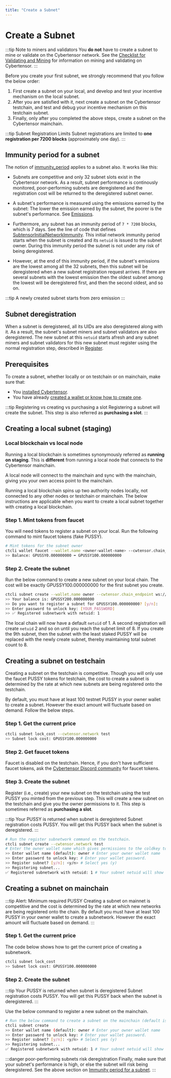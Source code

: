```yaml
---
title: "Create a Subnet"
---
```


# Create a Subnet

:::tip Note to miners and validators
You **do not** have to create a subnet to mine or validate on the Cybertensor network. See the [Checklist for Validating and Mining](./checklist-for-validating-mining.md) for information on mining and validating on Cybertensor.
:::

Before you create your first subnet, we strongly recommend that you follow the below order:
1. First create a subnet on your local, and develop and test your incentive mechanism on the local subnet. 
2. After you are satisfied with it, next create a subnet on the Cybertensor testchain, and test and debug your incentive mechanism on this testchain subnet. 
3. Finally, only after you completed the above steps, create a subnet on the Cybertensor mainchain. 

:::tip Subnet Registration Limits
Subnet registrations are limited to **one registration per 7200 blocks** (approximately one day).
:::

## Immunity period for a subnet

The notion of [immunity_period](./subnet-hyperparameters.md#immunity_period) applies to a subnet also. It works like this:

- Subnets are competitive and only 32 subnet slots exist in the Cybertensor network. As a result, subnet performance is continously monitored, poor-performing subnets are deregistered and the registration cost will be returned to the deregistered subnet owner. 

- A subnet's performance is measured using the emissions earned by the subnet: The lower the emission earned by the subnet, the poorer is the subnet's performance. See [Emissions](../emissions.md).

- Furthermore, any subnet has an immunity period of `7 * 7200` blocks, which is 7 days. See the line of code that defines [SubtensorInitialNetworkImmunity](https://github.com/opentensor/subtensor/blob/52882caa011c5244ad75f1d9d4e182a1a17958a2/runtime/src/lib.rs#L660). This initial network immunity period starts when the subnet is created and its `netuid` is issued to the subnet owner. During this immunity period the subnet is not under any risk of being deregistered. 

- However, at the end of this immunity period, if the subnet's emissions are the lowest among all the 32 subnets, then this subnet will be deregistered when a new subnet registration request arrives. If there are several subnets with the lowest emission then the oldest subnet among the lowest will be deregistered first, and then the second oldest, and so on. 

:::tip A newly created subnet starts from zero emission
:::

## Subnet deregistration

When a subnet is deregistered, all its UIDs are also deregistered along with it. As a result, the subnet's subnet miners and subnet validators are also deregistered. The new subnet at this `netuid` starts afresh and any subnet miners and subnet validators for this new subnet must register using the normal registration step, described in [Register](../subnets/register-validate-mine.md#register). 

## Prerequisites

To create a subnet, whether locally or on testchain or on mainchain, make sure that:

- You [installed Cybertensor](../getting-started/installation.md). 
- You have already [created a wallet or know how to create one](../getting-started/wallets.md#creating-a-local-wallet). 

:::tip Registering vs creating vs purchasing a slot 
Registering a subnet will create the subnet. This step is also referred as **purchasing a slot**. 
:::

## Creating a local subnet (staging)

### Local blockchain vs local node 

Running a local blockchain is sometimes synonymously referred as **running on staging**. This is **different** from running a local node that connects to the Cybertensor mainchain. 

A local node will connect to the mainchain and sync with the mainchain, giving you your own access point to the mainchain. 

Running a local blockchain spins up two authority nodes locally, not connected to any other nodes or testchain or mainchain. The below instructions are applicable when you want to create a local subnet together with creating a local blockchain. 

### Step 1. Mint tokens from faucet

You will need tokens to register a subnet on your local. Run the following command to mint faucet tokens (fake PUSSY).
```bash
# Mint tokens for the subnet owner
ctcli wallet faucet --wallet.name <owner-wallet-name> --cwtensor.chain_endpoint ws://127.0.0.1:9946 
>> Balance: GPUSSY0.000000000 ➡ GPUSSY100.000000000
```

### Step 2. Create the subnet

Run the below command to create a new subnet on your local chain. The cost will be exactly GPUSSY100.000000000 for the first subnet you create.

```bash
ctcli subnet create --wallet.name owner --cwtensor.chain_endpoint ws://127.0.0.1:9946 
>> Your balance is: GPUSSY200.000000000
>> Do you want to register a subnet for GPUSSY100.000000000? [y/n]: 
>> Enter password to unlock key: [YOUR_PASSWORD]
>> ✅ Registered subnetwork with netuid: 1
```

The local chain will now have a default `netuid` of 1. A second registration will create `netuid` 2 and so on until you reach the subnet limit of 8. If you create the 9th subnet, then the subnet with the least staked PUSSY will be replaced with the newly create subnet, thereby maintaining total subnet count to 8.

## Creating a subnet on testchain

Creating a subnet on the testchain is competitive. Though you will only use the faucet PUSSY tokens for testchain, the cost to create a subnet is determined by the rate at which new subnets are being registered onto the testchain. 

By default, you must have at least 100 testnet PUSSY in your owner wallet to create a subnet. However the exact amount will fluctuate based on demand. Follow the below  steps. 

### Step 1. Get the current price 

```bash
ctcli subnet lock_cost --cwtensor.network test
>> Subnet lock cost: GPUSSY100.000000000
```

### Step 2. Get faucet tokens

Faucet is disabled on the testchain. Hence, if you don't have sufficient faucet tokens, ask the [Cybertensor Discord community](https://discord.com/channels/799672011265015819/830068283314929684) for faucet tokens.

### Step 3. Create the subnet 

Register (i.e., create) your new subnet on the testchain using the test PUSSY you minted from the previous step.  This will create a new subnet on the testchain and give you the owner permissions to it. This step is sometimes referred as **purchasing a slot**.

:::tip Your PUSSY is returned when subnet is deregistered
Subnet registration costs PUSSY. You will get this PUSSY back when the subnet is deregistered.
:::

```bash
# Run the register subnetwork command on the testchain.
ctcli subnet create --cwtensor.network test 
# Enter the owner wallet name which gives permissions to the coldkey to later define running hyper parameters.
>> Enter wallet name (default): owner # Enter your owner wallet name
>> Enter password to unlock key: # Enter your wallet password.
>> Register subnet? [y/n]: <y/n> # Select yes (y)
>> Registering subnet...
✅ Registered subnetwork with netuid: 1 # Your subnet netuid will show here, save this for later.
```

## Creating a subnet on mainchain

:::tip Alert: Minimum required PUSSY 
Creating a subnet on mainnet is competitive and the cost is determined by the rate at which new networks are being registered onto the chain. By default you must have at least 100 PUSSY in your owner wallet to create a subnetwork. However the exact amount will fluctuate based on demand.
:::

### Step 1. Get the current price 

The code below shows how to get the current price of creating a subnetwork.

```bash
ctcli subnet lock_cost
>> Subnet lock cost: GPUSSY100.000000000
```

### Step 2. Create the subnet 

:::tip Your PUSSY is returned when subnet is deregistered
Subnet registration costs PUSSY. You will get this PUSSY back when the subnet is deregistered.
:::

Use the below command to register a new subnet on the mainchain. 

```bash
# Run the below command to create a subnet on the mainchain (default is mainchain)
ctcli subnet create
>> Enter wallet name (default): owner # Enter your owner wallet name
>> Enter password to unlock key: # Enter your wallet password.
>> Register subnet? [y/n]: <y/n> # Select yes (y)
>> Registering subnet...
✅ Registered subnetwork with netuid: 1 # Your subnet netuid will show here, save this for later.
```

:::danger poor-performing subnets risk deregistration
Finally, make sure that your subnet's performance is high, or else the subnet will risk being deregistered. See the above section on [Immunity period for a subnet](#immunity-period-for-a-subnet).
:::

